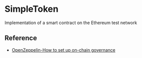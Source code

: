 # SimpleToken
 Implementation of a smart contract on the Ethereum test network 
## Reference
- [OpenZeppelin-How to set up on-chain governance](https://docs.openzeppelin.com/contracts/4.x/governance)

